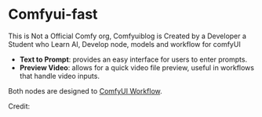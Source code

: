 # Comfyui-fast

This is Not a Official Comfy org, Comfyuiblog is Created by a Developer a Student who Learn AI, Develop node, models and workflow for comfyUI

- **Text to Prompt**: provides an easy interface for users to enter prompts.
- **Preview Video**: allows for a quick video file preview, useful in workflows that handle video inputs.

Both nodes are designed to [ComfyUI Workflow](https://comfyuiblog.com/category/workflows/).

Credit: 
